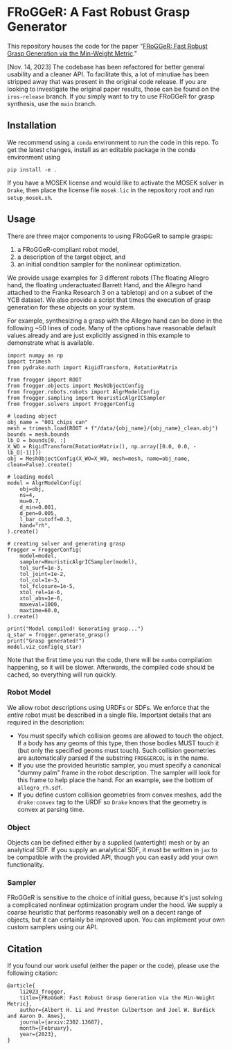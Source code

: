 # FRoGGeR: A Fast Robust Grasp Generator

This repository houses the code for the paper "[FRoGGeR: Fast Robust Grasp Generation via the Min-Weight Metric](https://arxiv.org/abs/2302.13687)."

[Nov. 14, 2023] The codebase has been refactored for better general usability and a cleaner API. To facilitate this, a lot of minutiae has been stripped away that was present in the original code release. If you are looking to investigate the original paper results, those can be found on the `iros-release` branch. If you simply want to try to use FRoGGeR for grasp synthesis, use the `main` branch.

## Installation
We recommend using a `conda` environment to run the code in this repo. To get the latest changes, install as an editable package in the conda environment using
```
pip install -e .
```
If you have a MOSEK license and would like to activate the MOSEK solver in `Drake`, then place the license file `mosek.lic` in the repository root and run `setup_mosek.sh`.

## Usage
There are three major components to using FRoGGeR to sample grasps:
1. a FRoGGeR-compliant robot model,
2. a description of the target object, and
3. an initial condition sampler for the nonlinear optimization.

We provide usage examples for 3 different robots (The floating Allegro hand, the floating underactuated Barrett Hand, and the Allegro hand attached to the Franka Research 3 on a tabletop) and on a subset of the YCB dataset. We also provide a script that times the execution of grasp generation for these objects on your system.

For example, synthesizing a grasp with the Allegro hand can be done in the following ~50 lines of code. Many of the options have reasonable default values already and are just explicitly assigned in this example to demonstrate what is available. 
```
import numpy as np
import trimesh
from pydrake.math import RigidTransform, RotationMatrix

from frogger import ROOT
from frogger.objects import MeshObjectConfig
from frogger.robots.robots import AlgrModelConfig
from frogger.sampling import HeuristicAlgrICSampler
from frogger.solvers import FroggerConfig

# loading object
obj_name = "001_chips_can"
mesh = trimesh.load(ROOT + f"/data/{obj_name}/{obj_name}_clean.obj")
bounds = mesh.bounds
lb_O = bounds[0, :]
X_WO = RigidTransform(RotationMatrix(), np.array([0.0, 0.0, -lb_O[-1]]))
obj = MeshObjectConfig(X_WO=X_WO, mesh=mesh, name=obj_name, clean=False).create()

# loading model
model = AlgrModelConfig(
    obj=obj,
    ns=4,
    mu=0.7,
    d_min=0.001,
    d_pen=0.005,
    l_bar_cutoff=0.3,
    hand="rh",
).create()

# creating solver and generating grasp
frogger = FroggerConfig(
    model=model,
    sampler=HeuristicAlgrICSampler(model),
    tol_surf=1e-3,
    tol_joint=1e-2,
    tol_col=1e-3,
    tol_fclosure=1e-5,
    xtol_rel=1e-6,
    xtol_abs=1e-6,
    maxeval=1000,
    maxtime=60.0,
).create()

print("Model compiled! Generating grasp...")
q_star = frogger.generate_grasp()
print("Grasp generated!")
model.viz_config(q_star)
```

Note that the first time you run the code, there will be `numba` compilation happening, so it will be slower. Afterwards, the compiled code should be cached, so everything will run quickly.

### Robot Model
We allow robot descriptions using URDFs or SDFs. We enforce that the _entire_ robot must be described in a single file. Important details that are required in the description:
* You must specify which collision geoms are allowed to touch the object. If a body has any geoms of this type, then those bodies MUST touch it (but only the specified geoms must touch). Such collision geometries are automatically parsed if the substring `FROGGERCOL` is in the name. 
* If you use the provided heuristic sampler, you must specify a canonical "dummy palm" frame in the robot description. The sampler will look for this frame to help place the hand. For an example, see the bottom of `allegro_rh.sdf`.
* If you define custom collision geometries from convex meshes, add the `drake:convex` tag to the URDF so `Drake` knows that the geometry is convex at parsing time.

### Object
Objects can be defined either by a supplied (watertight) mesh or by an analytical SDF. If you supply an analytical SDF, it must be written in `jax` to be compatible with the provided API, though you can easily add your own functionality.

### Sampler
FRoGGeR is sensitive to the choice of initial guess, because it's just solving a complicated nonlinear optimization program under the hood. We supply a coarse heuristic that performs reasonably well on a decent range of objects, but it can certainly be improved upon. You can implement your own custom samplers using our API.

## Citation
If you found our work useful (either the paper or the code), please use the following citation:

```
@article{
    li2023_frogger,
    title={FRoGGeR: Fast Robust Grasp Generation via the Min-Weight Metric},
    author={Albert H. Li and Preston Culbertson and Joel W. Burdick and Aaron D. Ames},
    journal={arxiv:2302.13687},
    month={February},
    year={2023},
}
```

